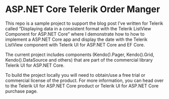 # ASP.NET Core Telerik Order Manger

This repo is a sample project to support the blog post I’ve written for Telerik called “Displaying data in a consistent format with the Telerik ListView Component for ASP.NET Core” where I demonstrate how to how to implement a ASP.NET Core app and display the date with the Telerik ListView component with Telerik UI for ASP.NET Core and EF Core.

The current project includes components (Kendo().Pager, Kendo().Grid, Kendo().DataSource and others) that are part of the commercial library Telerik UI for ASP.NET Core.

To build the project locally you will need to obtain/use a free trial or commercial license of the product. For more information, you can head over to the Telerik UI for ASP.NET Core product or Telerik UI for ASP.NET Core purchase page.
